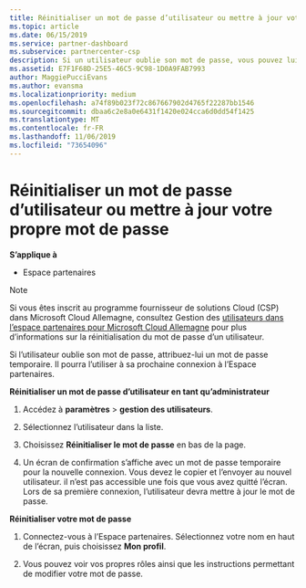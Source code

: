 ```yaml
---
title: Réinitialiser un mot de passe d’utilisateur ou mettre à jour votre propre mot de passe | Espace partenaires
ms.topic: article
ms.date: 06/15/2019
ms.service: partner-dashboard
ms.subservice: partnercenter-csp
description: Si un utilisateur oublie son mot de passe, vous pouvez lui attribuer un nouveau mot de passe temporaire. Il pourra l’utiliser à sa prochaine connexion à l’Espace partenaires.
ms.assetid: E7F1F68D-25E5-46C5-9C98-1D0A9FAB7993
author: MaggiePucciEvans
ms.author: evansma
ms.localizationpriority: medium
ms.openlocfilehash: a74f89b023f72c867667902d4765f22287bb1546
ms.sourcegitcommit: dbaa6c2e8a0e6431f1420e024cca6d0dd54f1425
ms.translationtype: MT
ms.contentlocale: fr-FR
ms.lasthandoff: 11/06/2019
ms.locfileid: "73654096"
---
```

# <a name="reset-a-user-password-or-update-your-own-password"></a>Réinitialiser un mot de passe d’utilisateur ou mettre à jour votre propre mot de passe

**S’applique à**

-  Espace partenaires
   
> [!NOTE]  
>  Si vous êtes inscrit au programme fournisseur de solutions Cloud (CSP) dans Microsoft Cloud Allemagne, consultez Gestion des [utilisateurs dans l’espace partenaires pour Microsoft Cloud Allemagne](user-management-in-partner-center-for-microsoft-cloud-germany.md) pour plus d’informations sur la réinitialisation du mot de passe d’un utilisateur.

Si l’utilisateur oublie son mot de passe, attribuez-lui un mot de passe temporaire. Il pourra l’utiliser à sa prochaine connexion à l’Espace partenaires.

**Réinitialiser un mot de passe d’utilisateur en tant qu’administrateur**

1.  Accédez à **paramètres** &gt; **gestion des utilisateurs**.
2.  Sélectionnez l’utilisateur dans la liste.

3.  Choisissez **Réinitialiser le mot de passe** en bas de la page.

4.  Un écran de confirmation s’affiche avec un mot de passe temporaire pour la nouvelle connexion. Vous devez le copier et l’envoyer au nouvel utilisateur. il n’est pas accessible une fois que vous avez quitté l’écran. Lors de sa première connexion, l’utilisateur devra mettre à jour le mot de passe.

**Réinitialiser votre mot de passe**

1.  Connectez-vous à l’Espace partenaires. Sélectionnez votre nom en haut de l’écran, puis choisissez **Mon profil**.

2.  Vous pouvez voir vos propres rôles ainsi que les instructions permettant de modifier votre mot de passe.

 

 



